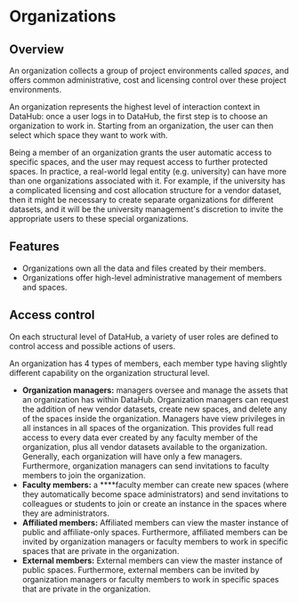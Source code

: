 # Organizations

## Overview

An organization collects a group of project environments called _spaces_, and offers common administrative, cost and licensing control over these project environments. 

An organization represents the highest level of interaction context in DataHub: once a user logs in to DataHub, the first step is to choose an organization to work in. Starting from an organization, the user can then select which space they want to work with.

Being a member of an organization grants the user automatic access to specific spaces, and the user may request access to further protected spaces. In practice, a real-world legal entity \(e.g. university\) can have more than one organizations associated with it. For example, if the university has a complicated licensing and cost allocation structure for a vendor dataset, then it might be necessary to create separate organizations for different datasets, and it will be the university management's discretion to invite the appropriate users to these special organizations.

## Features

* Organizations own all the data and files created by their members.
* Organizations offer high-level administrative management of members and spaces.

## Access control

On each structural level of DataHub, a variety of user roles are defined to control access and possible actions of users. 

An organization has 4 types of members, each member type having slightly different capability on the organization structural level.

* **Organization managers:** managers oversee and manage the assets that an organization has within DataHub. Organization managers can request the addition of new vendor datasets, create new spaces, and delete any of the spaces inside the organization. Managers have view privileges in all instances in all spaces of the organization. This provides full read access to every data ever created by any faculty member of the organization, plus all vendor datasets available to the organization. Generally, each organization will have only a few managers. Furthermore, organization managers can send invitations to faculty members to join the organization.
* **Faculty members:** a ****faculty member can create new spaces \(where they automatically become space administrators\) and send invitations to colleagues or students to join or create an instance in the spaces where they are administrators.
* **Affiliated members:** Affiliated members can view the master instance of public and affiliate-only spaces. Furthermore, affiliated members can be invited by organization managers or faculty members to work in specific spaces that are private in the organization.
* **External members:** External members can view the master instance of public spaces. Furthermore, external members can be invited by organization managers or faculty members to work in specific spaces that are private in the organization.

  




